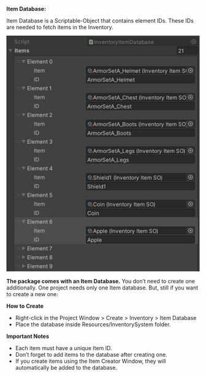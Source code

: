**Item Database:**

Item Database is a Scriptable-Object that contains element IDs. These IDs are needed to fetch items in the Inventory.

![image](https://github.com/Shakti-crypto/InventorySystem/blob/main/Readme/Images/ItemDatabase.png)

**The package comes with an Item Database.** You don’t need to create one additionally. One project needs only one Item database. But, still if you want to create a new one:

**How to Create**

- Right-click in the Project Window > Create > Inventory > Item Database
- Place the database inside Resources/InventorySystem folder.

**Important Notes**

- Each item must have a unique Item ID.
- Don’t forget to add items to the database after creating one.
- If you create items using the Item Creator Window, they will automatically be added to the database.
